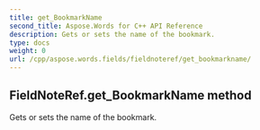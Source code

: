 ```yaml
---
title: get_BookmarkName
second_title: Aspose.Words for C++ API Reference
description: Gets or sets the name of the bookmark. 
type: docs
weight: 0
url: /cpp/aspose.words.fields/fieldnoteref/get_bookmarkname/
---
```

## FieldNoteRef.get_BookmarkName method


Gets or sets the name of the bookmark. 


